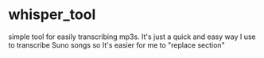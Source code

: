 # whisper_tool
simple tool for easily transcribing mp3s. It's just a quick and easy way I use to transcribe Suno songs so It's easier for me to "replace section"
